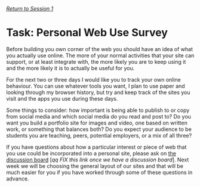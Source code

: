 *[Return to Session 1](./README.md)*

# Task: Personal Web Use Survey

Before building you own corner of the web you should have an idea of what you actually use online. The more of your normal activities that your site can support, or at least integrate with, the more likely you are to keep using it and the more likely it is to actually be useful for you. 

For the next two or three days I would like you to track your own online behaviour. You can use whatever tools you want, I plan to use paper and looking through my browser history, but try and keep track of the sites you visit and the apps you use during these days. 

Some things to consider: how important is being able to publish to or copy from social media and which social media do you read and post to? Do you want you build a portfolio site for images and video, one based on written work, or something that balances both? Do you expect your audience to be students you are teaching, peers, potential employers, or a mix of all three?

If you have questions about how a particular interest or piece of web that you use could be incorporated into a personal site, please ask on [the discussion board][2] [*qq FIX this link once we have a discussion board*]. Next week we will be choosing the general layout of our sites and that will be much easier for you if you have worked through some of these questions in advance.

  [2]: https://courses.p2pu.org/en/courses/3334/discussion/
